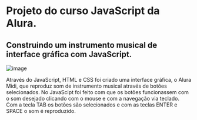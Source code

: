 # Projeto do curso JavaScript da Alura.
## Construindo um instrumento musical de interface gráfica com JavaScript.

![image](https://user-images.githubusercontent.com/104464892/177359818-0a0b85eb-d8b8-4f86-9aca-0e3a81e43fa6.png)

Através do JavaScript, HTML e CSS foi criado uma interface gráfica, o Alura Midi, que reproduz som de instrumento musical através de botões selecionados. No JavaScipt foi feito com que os botões funcionassem com o som desejado clicando com o mouse e com a navegação via teclado. Com a tecla TAB os botões são selecionados e com as teclas ENTER e SPACE o som é reproduzido.
